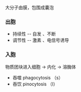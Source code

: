 大分子由膜，包围成囊泡


### 出胞

- 持续性 -- 自发 、不断
- 调节性 -- 激素 、电信号诱导


### 入胞
物质团块进入细胞  -> 内化  -> 溶酶体

- 吞噬 phagocytosis （s）
- 吞饮 pinocytosis （l）